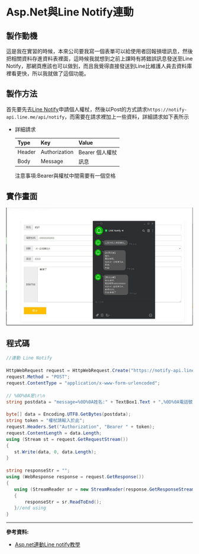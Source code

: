 # Asp.Net與Line Notify連動

## 製作動機

這是我在實習的時候，本來公司要我寫一個表單可以給使用者回報損壞訊息，然後把相關資料存進資料表裡面，這時候我就想到之前上課時有將錯誤訊息發送至Line Notify，那網頁應該也可以做到，而且我覺得直接發送到Line比維護人員去資料庫裡看更快，所以我就做了這個功能。

## 製作方法

首先要先去[Line Notify](https://notify-bot.line.me/zh_TW/)申請個人權杖，然後以Post的方式請求`https://notify-api.line.me/api/notify`，而需要在請求裡加上一些資料，詳細請求如下表所示

- 詳細請求

   Type|Key|Value
   -|-|-
   Header|Authorization|Bearer 個人權杖
   Body|Message|訊息

   注意事項:Bearer與權杖中間需要有一個空格
## 實作畫面

![](img/C%23Web2Line/1.png)

## 程式碼

```C#
//連動 Line Notify

HttpWebRequest request = HttpWebRequest.Create("https://notify-api.line.me/api/notify") as HttpWebRequest;
request.Method = "POST";
request.ContentType = "application/x-www-form-urlencoded";

// %0D%0A是\r\n
string postdata = "message=%0D%0A姓名:" + TextBox1.Text + ",%0D%0A電話號碼:" + TextBox2.Text + ",%0D%0A站台:" + DropDownList1.SelectedValue + ",%0D%0A車號:" + TextBox3.Text + ",%0D%0A內容:" + TextBox4.Text; 

byte[] data = Encoding.UTF8.GetBytes(postdata);
string token = "權杖請輸入於此";
request.Headers.Set("Authorization", "Bearer " + token);
request.ContentLength = data.Length;
using (Stream st = request.GetRequestStream())
{
   st.Write(data, 0, data.Length);
}

string responseStr = "";
using (WebResponse response = request.GetResponse())
{
   using (StreamReader sr = new StreamReader(response.GetResponseStream(), Encoding.UTF8))
   {
       responseStr = sr.ReadToEnd();
   }//end using  
}
```

---

**參考資料:**

- [Asp.net連動Line notify教學](https://youyouyou.pixnet.net/blog/post/118168077-line-bot-notify-%E8%81%8A%E5%A4%A9%E6%A9%9F%E5%99%A8%E4%BA%BA-%E4%BD%BF%E7%94%A8-asp.net-vb.net)
